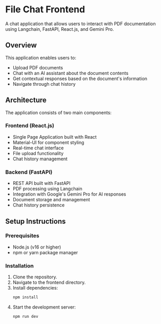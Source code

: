# File Chat Frontend

A chat application that allows users to interact with PDF documentation using Langchain, FastAPI, React.js, and Gemini Pro.

## Overview

This application enables users to:
- Upload PDF documents
- Chat with an AI assistant about the document contents
- Get contextual responses based on the document's information
- Navigate through chat history

## Architecture

The application consists of two main components:

### Frontend (React.js)
- Single Page Application built with React
- Material-UI for component styling
- Real-time chat interface
- File upload functionality
- Chat history management

### Backend (FastAPI)
- REST API built with FastAPI
- PDF processing using Langchain
- Integration with Google's Gemini Pro for AI responses
- Document storage and management
- Chat history persistence

## Setup Instructions

### Prerequisites
- Node.js (v16 or higher)
- npm or yarn package manager

### Installation

1. Clone the repository.
2. Navigate to the frontend directory.
3. Install dependencies:
   ```bash
   npm install
   ```
4. Start the development server:
   ```bash
   npm run dev
   ```
